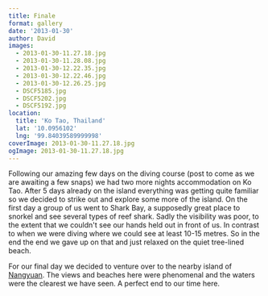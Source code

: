 ```yaml
---
title: Finale
format: gallery
date: '2013-01-30'
author: David
images:
  - 2013-01-30-11.27.18.jpg
  - 2013-01-30-11.28.08.jpg
  - 2013-01-30-12.22.35.jpg
  - 2013-01-30-12.22.46.jpg
  - 2013-01-30-12.26.25.jpg
  - DSCF5185.jpg
  - DSCF5202.jpg
  - DSCF5192.jpg
location:
  title: 'Ko Tao, Thailand'
  lat: '10.0956102'
  lng: '99.84039589999998'
coverImage: 2013-01-30-11.27.18.jpg
ogImage: 2013-01-30-11.27.18.jpg
---
```


Following our amazing few days on the diving course (post to come as we are awaiting a few snaps) we had two more nights accommodation on Ko Tao. After 5 days already on the island everything was getting quite familiar so we decided to strike out and explore some more of the island. On the first day a group of us went to Shark Bay, a supposedly great place to snorkel and see several types of reef shark. Sadly the visibility was poor, to the extent that we couldn't see our hands held out in front of us. In contrast to when we were diving where we could see at least 10-15 metres. So in the end the end we gave up on that and just relaxed on the quiet tree-lined beach.

For our final day we decided to venture over to the nearby island of [Nangyuan](http://www.nangyuan.com/en/home.html). The views and beaches here were phenomenal and the waters were the clearest we have seen. A perfect end to our time here.
